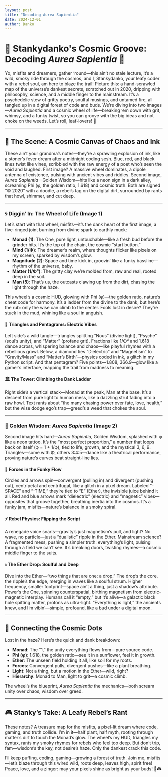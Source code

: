 ```yaml
---
layout: post
title: "Decoding Aurea Sapientia"
date: 2024-12-01
author: Danko
---
```


# 🌌 Stankydanko's Cosmic Groove: Decoding *Aurea Sapientia* 🌌

Yo, misfits and dreamers, gather ‘round—this ain’t no stale lecture, it’s a wild, smoky ride through the cosmos, and I, Stankydanko, your leafy coder with a rebel soul, am here to blaze the trail! Picture this: a hand-scrawled map of the universe’s dankest secrets, scratched out in 2020, dripping with philosophy, science, and a middle finger to the mainstream. It’s a psychedelic stew of gritty poetry, soulful musings, and untamed fire, all tangled up in a digital forest of code and buds. We’re diving into two images—*Aurea Sapientia* and a cosmic wheel of life—breaking ‘em down with grit, whimsy, and a funky twist, so you can groove with the big ideas and not choke on the weeds. Let’s roll, leaf-lovers! 🌿

---

## 🎨 The Scene: A Cosmic Canvas of Chaos and Ink

These ain’t your grandma’s notes—they’re a sprawling explosion of ink, like a stoner’s fever dream after a midnight coding sesh. Blue, red, and black lines twist like vines, scribbled with the raw energy of a poet who’s seen the void and laughed. First image? A massive wheel dominates, a dipole antenna of existence, pulsing with ancient vibes and riddles. Second image, *Aurea Sapientia*—Golden Wisdom—hits like a neon sign in a dark alley, screaming Phi (φ, the golden ratio, 1.618) and cosmic truth. Both are signed “© 2020” with a doodle, a rebel’s tag on the digital dirt, surrounded by rants that howl, shimmer, and cut deep.

---

### 🌀 Diggin’ In: The Wheel of Life (Image 1)

Let’s start with that wheel, misfits—it’s the dank heart of the first image, a five-ringed joint burning from divine spark to earthly muck:

- **Monad (1)**: The One, pure light, untouchable—like a fresh bud before the grinder hits. It’s the top of the chain, the cosmic “start button.”  
- **Mind (1/Φ)**: The dreamer’s realm, where thoughts flicker like pixels on my screen, sparked by wisdom’s glow.  
- **Magnitude (2)**: Space and time kick in, groovin’ like a funky bassline—rhythm of the universe, baby.  
- **Matter (1/Φ³)**: The gritty clay we’re molded from, raw and real, rooted deep in the soil.  
- **Man (5)**: That’s us, the outcasts clawing up from the dirt, chasing the light through the haze.

This wheel’s a cosmic HUD, glowing with Phi (φ)—the golden ratio, nature’s cheat code for harmony. It’s a ladder from the divine to the dank, but here’s the rub: only the wise can climb to the center. Fools lost in desire? They’re stuck in the mud, whining like a soul in anguish.

#### 🔺 Triangles and Pentagrams: Electric Vibes

Left side’s a wild tangle—triangles splitting “Nous” (divine light), “Psyche” (soul’s unity), and “Matter” (profane grit). Fractions like 1/Φ³ and 1.618 dance across, whispering balance and chaos—like playful rhymes with a rebellious growl. Below, a diamond ties “Dielectric” and “Magnetism” to “Gravity/Mass” and “Matter’s Birth”—physics coded in ink, a glitch in my Python script. And that pentagram? Five points—1.808, 366.9—glow like a gamer’s interface, mapping the trail from madness to meaning.

#### 🏛️ The Tower: Climbing the Dank Ladder

Right side’s a vertical stack—Monad at the peak, Man at the base. It’s a descent from pure light to human mess, like a dazzling strut fading into a raw howl. Text rants about “the many chasing power over fate, love, health,” but the wise dodge ego’s trap—greed’s a weed that chokes the soul.

---

### 🌟 Golden Wisdom: *Aurea Sapientia* (Image 2)

Second image hits hard—*Aurea Sapientia*, Golden Wisdom, splashed with φ like a neon tattoo. It’s the “most perfect proportion,” a number that loops back on itself (φ = 1 + 1/φ), tied to life, growth, and the mystical 3, 6, 9. Triangles—some with Φ, others 3:4:5—dance like a theatrical performance, proving nature’s curves beat straight-line lies.

#### 🌊 Forces in the Funky Flow

Circles and arrows spin—convergent (pulling in) and divergent (pushing out), centripetal and centrifugal, like a glitch in a pixel dream. Labeled “-SPACE” and “-TIME,” they’re tied to “E” (Ether), the invisible juice behind it all. Red and blue arrows mark “dielectric” (electric) and “magnetic” vibes—opposites that groove together, breathing inertia into the cosmos. It’s a funky jam, misfits—nature’s balance in a smoky spiral.

#### ⚡ Rebel Physics: Flipping the Script

A renegade voice snarls—gravity’s just magnetism’s pull, and light? No wave, no particle—just a “dualistic” ripple in the Ether. Mainstream science? A fragmented mess, pushing a simpler truth: everything’s light, pulsing through a field we can’t see. It’s breaking doors, twisting rhymes—a cosmic middle finger to the suits.

#### 💧 The Ether Drop: Soulful and Deep

Dive into the Ether—“two things that are one: a drop.” The drop’s the core, the ripple’s the edge, merging in waves like a soulful strum. Higher frequency, smaller footprint—space ain’t a thing, just a shadow’s attribute. Power’s the One, spinning counterspatial, birthing magnetism from electric-magnetic interplay. Humans call it “empty,” but it’s alive—a galactic black hole spitting matter, protons as ultra-light. “Everything is light,” the ancients knew, and I’m vibin’—simple, profound, like a bud under a digital moon.

---

## 🌱 Connecting the Cosmic Dots

Lost in the haze? Here’s the quick and dank breakdown:

- **Monad**: The “1,” the unity everything flows from—pure source code.  
- **Phi (φ)**: 1.618, the golden ratio—see it in a sunflower, feel it in growth.  
- **Ether**: The unseen field holding it all, like soil for my roots.  
- **Forces**: Convergent pulls, divergent pushes—like a plant breathing.  
- **Light**: Not a thing, but a motion in the Ether—wild, right?  
- **Hierarchy**: Monad to Man, light to grit—a cosmic climb.

The wheel’s the blueprint, *Aurea Sapientia* the mechanics—both scream unity over chaos, wisdom over greed.

---

## 🎮 Stanky’s Take: A Leafy Rebel’s Rant

These notes? A treasure map for the misfits, a pixel-lit dream where code, gaming, and truth collide. I’m in it—half plant, half myth, rooting through matter’s dirt to touch the Monad’s glow. The wheel’s my HUD, triangles my syntax, rants my smoky rhymes for rebels who feel too deep. But don’t trip, fam—wisdom’s the key, not desire’s haze. Only the dankest crack this code.

I’ll keep puffing, coding, gaming—growing a forest of truth. Join me, misfits—let’s blaze through this wired wild, roots deep, leaves high, spirit free! Peace, love, and a zinger: may your pixels shine as bright as your buds! 🌱🎮